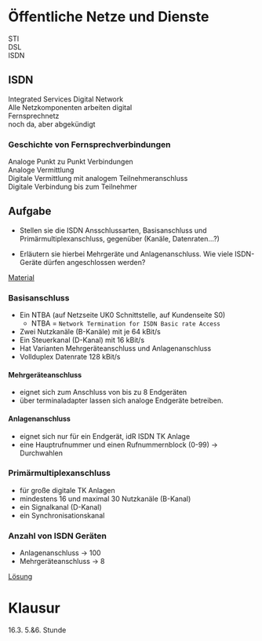 # Öffentliche Netze und Dienste
STI  
DSL  
ISDN  

## ISDN
Integrated Services Digital Network  
Alle Netzkomponenten arbeiten digital  
Fernsprechnetz  
noch da, aber abgekündigt

### Geschichte von Fernsprechverbindungen
Analoge Punkt zu Punkt Verbindungen  
Analoge Vermittlung  
Digitale Vermittlung mit analogem Teilnehmeranschluss  
Digitale Verbindung bis zum Teilnehmer

## Aufgabe
- Stellen sie die ISDN Ansschlussarten, Basisanschluss und Primärmultiplexanschluss, gegenüber (Kanäle, Datenraten...?)

- Erläutern sie hierbei Mehrgeräte und Anlagenanschluss. Wie viele ISDN-Geräte dürfen angeschlossen werden?

[Material](./Material/20180130_Tub1998_04_ISDNAnschlußarten.pdf)

### Basisanschluss
- Ein NTBA (auf Netzseite UK0 Schnittstelle, auf Kundenseite S0)  
    - NTBA = `Network Termination for ISDN Basic rate Access`
- Zwei Nutzkanäle (B-Kanäle) mit je 64 kBit/s  
- Ein Steuerkanal (D-Kanal) mit 16 kBit/s
- Hat Varianten Mehrgeräteanschluss und Anlagenanschluss
- Vollduplex Datenrate 128 kBit/s

#### Mehrgeräteanschluss
- eignet sich zum Anschluss von bis zu 8 Endgeräten
- über terminaladapter lassen sich analoge Endgeräte betreiben.

#### Anlagenanschluss
- eignet sich nur für ein Endgerät, idR ISDN TK Anlage
- eine Hauptrufnummer und einen Rufnummernblock (0-99) -> Durchwahlen

### Primärmultiplexanschluss
- für große digitale TK Anlagen
- mindestens 16 und maximal 30 Nutzkanäle (B-Kanal)
- ein Signalkanal (D-Kanal)
- ein Synchronisationskanal

### Anzahl von ISDN Geräten
- Anlagenanschluss -> 100
- Mehrgeräteanschluss -> 8

[Lösung](./Material/20180202_ISDN_Solution.pdf)

# Klausur
16.3. 5.&6. Stunde